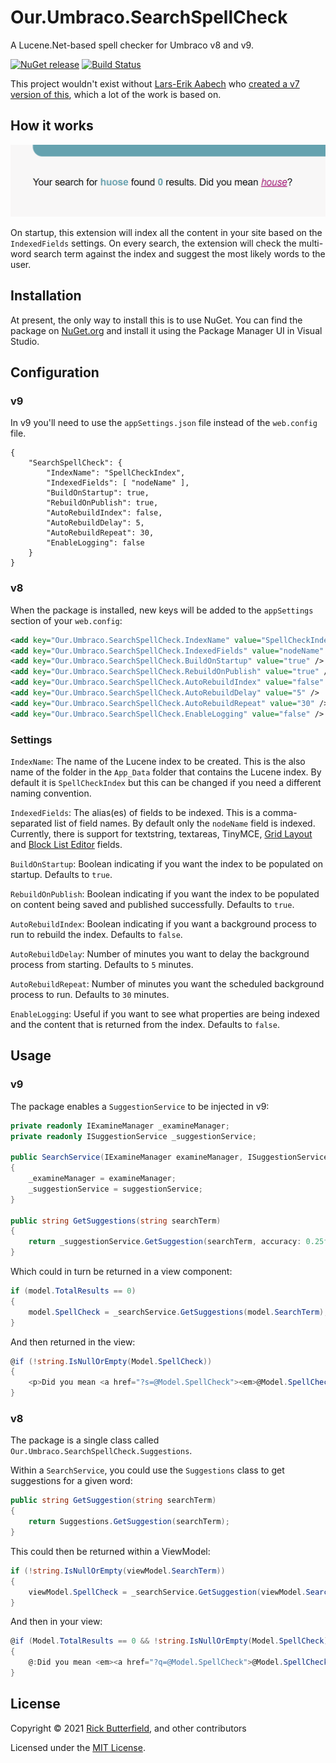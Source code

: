 ﻿# Our.Umbraco.SearchSpellCheck
A Lucene.Net-based spell checker for Umbraco v8 and v9.

[![NuGet release](https://img.shields.io/nuget/v/Our.Umbraco.SearchSpellCheck.svg)](https://www.nuget.org/packages/Our.Umbraco.SearchSpellCheck/)
[![Build Status](https://dev.azure.com/rickbutterfield/NuGet%20Packages/_apis/build/status/rickbutterfield.Our.Umbraco.SearchSpellCheck?branchName=main)](https://dev.azure.com/rickbutterfield/NuGet%20Packages/_build/latest?definitionId=2&branchName=main)

This project wouldn't exist without [Lars-Erik Aabech](https://github.com/lars-erik) who [created a v7 version of this](https://blog.aabech.no/archive/building-a-spell-checker-for-search-in-umbraco/), which a lot of the work is based on.

## How it works
![alt text](docs/img/screenshot.png?raw=true "A search result, with a misspelt version of the word 'house'. It is being suggested to the user to instead search for the correct spelling of the word.")

On startup, this extension will index all the content in your site based on the `IndexedFields` settings. On every search, the extension will check the multi-word search term against the index and suggest the most likely words to the user.

## Installation
At present, the only way to install this is to use NuGet. You can find the package on [NuGet.org](https://www.nuget.org/packages/Our.Umbraco.SearchSpellCheck/) and install it using the Package Manager UI in Visual Studio.

## Configuration
### v9
In v9 you'll need to use the `appSettings.json` file instead of the `web.config` file.
```
{
    "SearchSpellCheck": {
        "IndexName": "SpellCheckIndex",
        "IndexedFields": [ "nodeName" ],
        "BuildOnStartup": true,
        "RebuildOnPublish": true,
        "AutoRebuildIndex": false,
        "AutoRebuildDelay": 5,
        "AutoRebuildRepeat": 30,
        "EnableLogging": false
    }
}
```

### v8
When the package is installed, new keys will be added to the `appSettings` section of your `web.config`:
```xml
<add key="Our.Umbraco.SearchSpellCheck.IndexName" value="SpellCheckIndex" />
<add key="Our.Umbraco.SearchSpellCheck.IndexedFields" value="nodeName" />
<add key="Our.Umbraco.SearchSpellCheck.BuildOnStartup" value="true" />
<add key="Our.Umbraco.SearchSpellCheck.RebuildOnPublish" value="true" />
<add key="Our.Umbraco.SearchSpellCheck.AutoRebuildIndex" value="false" />
<add key="Our.Umbraco.SearchSpellCheck.AutoRebuildDelay" value="5" />
<add key="Our.Umbraco.SearchSpellCheck.AutoRebuildRepeat" value="30" />
<add key="Our.Umbraco.SearchSpellCheck.EnableLogging" value="false" />
```

### Settings
`IndexName`: The name of the Lucene index to be created. This is the also name of the folder in the `App_Data` folder that contains the Lucene index. By default it is `SpellCheckIndex` but this can be changed if you need a different naming convention.

`IndexedFields`: The alias(es) of fields to be indexed. This is a comma-separated list of field names. By default only the `nodeName` field is indexed. Currently, there is support for textstring, textareas, TinyMCE, [Grid Layout](https://our.umbraco.com/Documentation/Fundamentals/Backoffice/property-editors/built-in-property-editors/Grid-Layout/) and [Block List Editor](https://our.umbraco.com/Documentation/Fundamentals/Backoffice/property-editors/built-in-property-editors/Block-List-Editor/) fields.

`BuildOnStartup`: Boolean indicating if you want the index to be populated on startup. Defaults to `true`.

`RebuildOnPublish`: Boolean indicating if you want the index to be populated on content being saved and published successfully. Defaults to `true`.

`AutoRebuildIndex`: Boolean indicating if you want a background process to run to rebuild the index. Defaults to `false`.

`AutoRebuildDelay`: Number of minutes you want to delay the background process from starting. Defaults to `5` minutes.

`AutoRebuildRepeat`: Number of minutes you want the scheduled background process to run. Defaults to `30` minutes.

`EnableLogging`: Useful if you want to see what properties are being indexed and the content that is returned from the index. Defaults to `false`.

## Usage
### v9
The package enables a `SuggestionService` to be injected in v9:
```csharp
private readonly IExamineManager _examineManager;
private readonly ISuggestionService _suggestionService;

public SearchService(IExamineManager examineManager, ISuggestionService suggestionService)
{
    _examineManager = examineManager;
    _suggestionService = suggestionService;
}

public string GetSuggestions(string searchTerm)
{
    return _suggestionService.GetSuggestion(searchTerm, accuracy: 0.25f);
}
```

Which could in turn be returned in a view component:
```csharp
if (model.TotalResults == 0)
{
    model.SpellCheck = _searchService.GetSuggestions(model.SearchTerm);
}
```

And then returned in the view:
```csharp
@if (!string.IsNullOrEmpty(Model.SpellCheck))
{
    <p>Did you mean <a href="?s=@Model.SpellCheck"><em>@Model.SpellCheck</em></a>?</p>
}
```

### v8
The package is a single class called `Our.Umbraco.SearchSpellCheck.Suggestions`.

Within a `SearchService`, you could use the `Suggestions` class to get suggestions for a given word:
```csharp
public string GetSuggestion(string searchTerm)
{
    return Suggestions.GetSuggestion(searchTerm);
}
```

This could then be returned within a ViewModel:
```csharp
if (!string.IsNullOrEmpty(viewModel.SearchTerm))
{
    viewModel.SpellCheck = _searchService.GetSuggestion(viewModel.SearchTerm);
}
```

And then in your view:
```csharp
@if (Model.TotalResults == 0 && !string.IsNullOrEmpty(Model.SpellCheck))
{
    @:Did you mean <em><a href="?q=@Model.SpellCheck">@Model.SpellCheck</a></em>?
}
```


## License
Copyright &copy; 2021 [Rick Butterfield](https://rickbutterfield.com), and other contributors

Licensed under the [MIT License](LICENSE.md).
